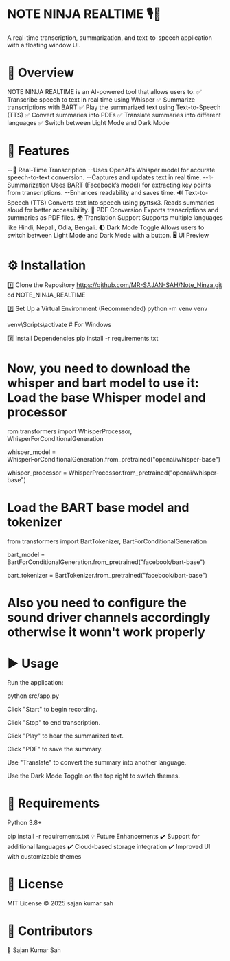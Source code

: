 # NOTE NINJA REALTIME 🎙️📜
A real-time transcription, summarization, and text-to-speech application with a floating window UI.

<!-- Replace with the actual path to your logo -->

# 📝 Overview
NOTE NINJA REALTIME is an AI-powered tool that allows users to:
✅ Transcribe speech to text in real time using Whisper
✅ Summarize transcriptions with BART
✅ Play the summarized text using Text-to-Speech (TTS)
✅ Convert summaries into PDFs
✅ Translate summaries into different languages
✅ Switch between Light Mode and Dark Mode

# 🚀 Features
--🎤 Real-Time Transcription
--Uses OpenAI’s Whisper model for accurate speech-to-text conversion.
--Captures and updates text in real time.
--✨ Summarization
Uses BART (Facebook’s model) for extracting key points from transcriptions.
--Enhances readability and saves time.
🔊 Text-to-Speech (TTS)
Converts text into speech using pyttsx3.
Reads summaries aloud for better accessibility.
📄 PDF Conversion
Exports transcriptions and summaries as PDF files.
🌍 Translation Support
Supports multiple languages like Hindi, Nepali, Odia, Bengali.
🌓 Dark Mode Toggle
Allows users to switch between Light Mode and Dark Mode with a button.
🖥️ UI Preview
<!-- Replace with the actual path -->

# ⚙️ Installation

1️⃣ Clone the Repository
https://github.com/MR-SAJAN-SAH/Note_Ninza.git
cd NOTE_NINJA_REALTIME

2️⃣ Set Up a Virtual Environment (Recommended)
python -m venv venv 

venv\Scripts\activate  # For Windows

3️⃣ Install Dependencies
pip install -r requirements.txt

# Now, you need to download the whisper and bart model to use it: Load the base Whisper model and processor

rom transformers import WhisperProcessor, WhisperForConditionalGeneration

whisper_model = WhisperForConditionalGeneration.from_pretrained("openai/whisper-base")

whisper_processor = WhisperProcessor.from_pretrained("openai/whisper-base")
 
# Load the BART base model and tokenizer

from transformers import BartTokenizer, BartForConditionalGeneration

bart_model = BartForConditionalGeneration.from_pretrained("facebook/bart-base")

bart_tokenizer = BartTokenizer.from_pretrained("facebook/bart-base")

# Also you need to configure the sound driver channels accordingly otherwise it wonn't work properly


# ▶️ Usage
Run the application:

python src/app.py

Click "Start" to begin recording.

Click "Stop" to end transcription.

Click "Play" to hear the summarized text.

Click "PDF" to save the summary.

Use "Translate" to convert the summary into another language.

Use the Dark Mode Toggle on the top right to switch themes.

# 📌 Requirements
Python 3.8+

pip install -r requirements.txt
💡 Future Enhancements
✔️ Support for additional languages
✔️ Cloud-based storage integration
✔️ Improved UI with customizable themes

# 📜 License
MIT License © 2025 sajan kumar sah

# 🙌 Contributors
👤 Sajan Kumar Sah
